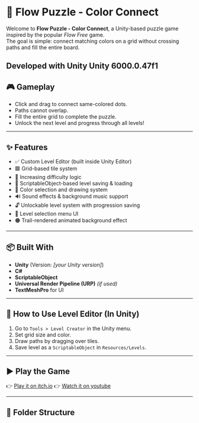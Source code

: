 # 🧩 Flow Puzzle - Color Connect

Welcome to **Flow Puzzle - Color Connect**, a Unity-based puzzle game inspired by the popular *Flow Free* game.  
The goal is simple: connect matching colors on a grid without crossing paths and fill the entire board.

Developed with Unity Unity 6000.0.47f1
---

## 🎮 Gameplay

- Click and drag to connect same-colored dots.
- Paths cannot overlap.
- Fill the entire grid to complete the puzzle.
- Unlock the next level and progress through all levels!

---

## ✨ Features

- ✅ Custom Level Editor (built inside Unity Editor)
- 🟩 Grid-based tile system
- 🧠 Increasing difficulty logic
- 💾 ScriptableObject-based level saving & loading
- 🎨 Color selection and drawing system
- 🔊 Sound effects & background music support
- 🔓 Unlockable level system with progression saving
- 🧩 Level selection menu UI
- 🟠 Trail-rendered animated background effect

---

## 📦 Built With

- **Unity** (Version: *[your Unity version]*)
- **C#**
- **ScriptableObject**
- **Universal Render Pipeline (URP)** *(if used)*
- **TextMeshPro** for UI

---

## 🔧 How to Use Level Editor (In Unity)

1. Go to `Tools > Level Creator` in the Unity menu.
2. Set grid size and color.
3. Draw paths by dragging over tiles.
4. Save level as a `ScriptableObject` in `Resources/Levels`.

---

## ▶️ Play the Game

👉 [Play it on itch.io](https://muhammeddemir06.itch.io/color-flow)
👉 [Watch it on youtube](https://www.youtube.com/watch?v=DzwLsPh5f04)

---

## 📂 Folder Structure
